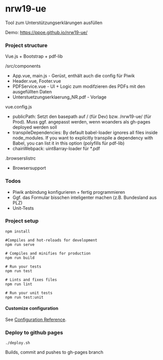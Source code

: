 # nrw19-ue

Tool zum Unterstützungserklärungen ausfüllen

Demo: https://ppoe.github.io/nrw19-ue/

### Project structure

Vue.js + Bootstrap + pdf-lib

/src/components
 - App.vue, main.js - Gerüst, enthält auch die config für Piwik
 - Header.vue, Footer.vue
 - PDFService.vue - UI + Logic zum modifzieren des PDFs mit den ausgefüllten Daten
 - Unterstuetzungserklaerung_NR.pdf - Vorlage

vue.config.js
 - publicPath: Setzt den basepath auf / (für Dev) bzw. /nrw19-ue/ (für Prod). Muss ggf. angepasst werden, wenn woanders als gh-pages deployed werden soll
 - transpileDependencies: By default babel-loader ignores all files inside node_modules. If you want to explicitly transpile a dependency with Babel, you can list it in this option (polyfills für pdf-lib)
 - chainWebpack: uint8array-loader für *.pdf
 
.browserslistrc
- Browsersupport

### Todos

 - Piwik anbindung konfigurieren + fertig programmieren
 - Ggf. das Formular bisschen inteligenter machen (z.B. Bundesland aus PLZ)
 - Unit-Tests

### Project setup
```
npm install

#Compiles and hot-reloads for development
npm run serve

# Compiles and minifies for production
npm run build

# Run your tests
npm run test

# Lints and fixes files
npm run lint

# Run your unit tests
npm run test:unit
```

#### Customize configuration
See [Configuration Reference](https://cli.vuejs.org/config/).

### Deploy to github pages
```
./deploy.sh
```
Builds, commit and pushes to gh-pages branch